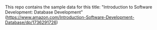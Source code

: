 This repo contains the sample data for this title: "Introduction to Software Development: Database Development" (https://www.amazon.com/Introduction-Software-Development-Database/dp/1736291726)

